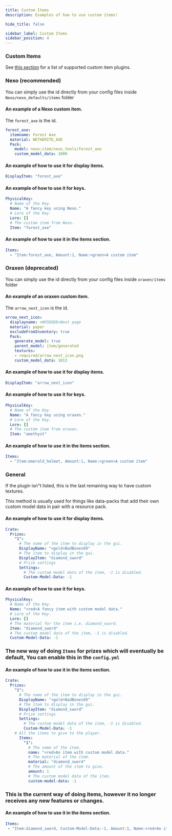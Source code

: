```yaml
---
title: Custom Items
description: Examples of how to use custom items!

hide_title: false

sidebar_label: Custom Items
sidebar_position: 4
---
```

### Custom Items
See [this section](../../../misc/plugin-support.md#custom-items) for a list of supported custom item plugins.

### Nexo (recommended)
You can simply use the id directly from your config files inside `Nexo/nexo_defaults/items` folder

#### An example of a Nexo custom item.
The `forest_axe` is the id.
```yaml
forest_axe:
  itemname: Forest Axe
  material: NETHERITE_AXE
  Pack:
    model: nexo:item/nexo_tools/forest_axe
    custom_model_data: 1000
```

#### An example of how to use it for display items.
```yaml
DisplayItem: "forest_axe"
```

#### An example of how to use it for keys.
```yaml
PhysicalKey:
  # Name of the Key.
  Name: "A fancy key using Nexo."
  # Lore of the Key.
  Lore: []
  # The custom item from Nexo.
  Item: "forest_axe"
```

#### An example of how to use it in the items section.
```yaml
Items:
  - "Item:forest_axe, Amount:1, Name:<green>A custom item"
```

### Oraxen (deprecated)
You can simply use the id directly from your config files inside `oraxen/items` folder

#### An example of an oraxen custom item.
The `arrow_next_icon` is the id.
```yaml
arrow_next_icon:
  displayname: <#D5D6D8>Next page
  material: paper
  excludeFromInventory: true
  Pack:
    generate_model: true
    parent_model: item/generated
    textures:
    - required/arrow_next_icon.png
    custom_model_data: 1013
```

#### An example of how to use it for display items.
```yaml
DisplayItem: "arrow_next_icon"
```

#### An example of how to use it for keys.
```yaml
PhysicalKey:
  # Name of the Key.
  Name: "A fancy key using oraxen."
  # Lore of the Key.
  Lore: []
  # The custom item from oraxen.
  Item: "amethyst"
```

#### An example of how to use it in the items section.
```yaml
Items:
  - "Item:emerald_helmet, Amount:1, Name:<green>A custom item"
```

### General
If the plugin isn"t listed, this is the last remaining way to have custom textures.

This method is usually used for things like data-packs that add their own custom model data in pair with a resource pack.

#### An example of how to use it for display items.
```yaml
Crate:
  Prizes:
    "1":
      # The name of the item to display in the gui.
      DisplayName: "<gold>BadBones69"
      # The item to display in the gui.
      DisplayItem: "diamond_sword"
      # Prize settings
      Settings:
        # The custom model data of the item, -1 is disabled.
        Custom-Model-Data: -1
```

#### An example of how to use it for keys.
```yaml
PhysicalKey:
  # Name of the Key.
  Name: "<red>A fancy item with custom model data."
  # Lore of the Key.
  Lore: []
  # The material for the item i.e. diamond_sword.
  Item: "diamond_sword"
  # The custom model data of the item, -1 is disabled.
  Custom-Model-Data: -1
```

### The new way of doing `Items` for prizes which will eventually be default, You can enable this in the `config.yml`
#### An example of how to use it in the items section.
```yaml
Crate:
  Prizes:
    "1":
      # The name of the item to display in the gui.
      DisplayName: "<gold>BadBones69"
      # The item to display in the gui.
      DisplayItem: "diamond_sword"
      # Prize settings
      Settings:
        # The custom model data of the item, -1 is disabled.
        Custom-Model-Data: -1
    # All the items to give to the player.
      Items:
        "1":
          # The name of the item.
          name: "<red>An item with custom model data."
          # The material of the item.
          material: "diamond_sword"
          # The amount of the item to give.
          amount: 1
          # The custom model data of the item.
          custom-model-data: -1
```

### This is the current way of doing items, however it no longer receives any new features or changes.
#### An example of how to use it in the items section.
```yaml
Items:
 - "Item:diamond_sword, Custom-Model-Data:-1, Amount:1, Name:<red>An item with custom model data."
```
